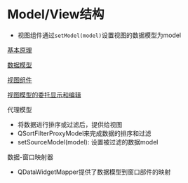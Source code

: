 # Model/View结构

- 视图组件通过`setModel(model)`设置视图的数据模型为model

[基本原理](Qt_Model_View_原理.md)

[数据模型](Qt_Model.md)

[视图组件](Qt_View.md)

[视图模型的委托显示和编辑](Qt_Delegate.md)

代理模型

- 将数据进行排序或过滤后，提供给视图
- QSortFilterProxyModel来完成数据的排序和过滤
- setSourceModel(model): 设置被过滤的数据model

数据-窗口映射器

- QDataWidgetMapper提供了数据模型到窗口部件的映射